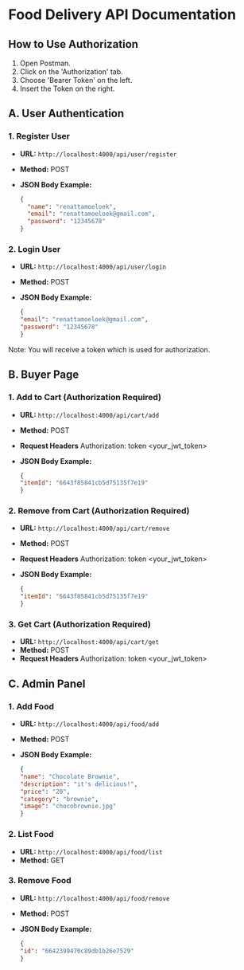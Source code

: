 # Food Delivery API Documentation

## How to Use Authorization

1. Open Postman.
2. Click on the 'Authorization' tab.
3. Choose 'Bearer Token' on the left.
4. Insert the Token on the right.

## A. User Authentication

### 1. Register User

- **URL:** `http://localhost:4000/api/user/register`
- **Method:** POST
- **JSON Body Example:**

  ```json
  {
    "name": "renattamoeloek",
    "email": "renattamoeloek@gmail.com",
    "password": "12345678"
  }
  
### 2. Login User

- **URL:** `http://localhost:4000/api/user/login`
- **Method:** POST
- **JSON Body Example:**

  ```json
  {
  "email": "renattamoeloek@gmail.com",
  "password": "12345678"
  }
Note: You will receive a token which is used for authorization.

## B. Buyer Page

### 1. Add to Cart (Authorization Required)

- **URL:** `http://localhost:4000/api/cart/add`
- **Method:** POST
- **Request Headers**
  Authorization: token <your_jwt_token>
- **JSON Body Example:**

  ```json
  {
  "itemId": "6643f85841cb5d75135f7e19"
  }

### 2. Remove from Cart (Authorization Required)

- **URL:** `http://localhost:4000/api/cart/remove`
- **Method:** POST
- **Request Headers**
  Authorization: token <your_jwt_token>
- **JSON Body Example:**

  ```json
  {
  "itemId": "6643f85841cb5d75135f7e19"
  }

### 3. Get Cart (Authorization Required)

- **URL:** `http://localhost:4000/api/cart/get`
- **Method:** POST
- **Request Headers**
  Authorization: token <your_jwt_token>

## C. Admin Panel

### 1. Add Food

- **URL:** `http://localhost:4000/api/food/add`
- **Method:** POST
- **JSON Body Example:**

  ```json
  {
  "name": "Chocolate Brownie",
  "description": "it's delicious!",
  "price": "20",
  "category": "brownie",
  "image": "chocobrownie.jpg"
  }

### 2. List Food

- **URL:** `http://localhost:4000/api/food/list`
- **Method:** GET

### 3. Remove Food

- **URL:** `http://localhost:4000/api/food/remove`
- **Method:** POST
- **JSON Body Example:**

  ```json
  {
  "id": "6642399470c89db1b26e7529"
  }
  



